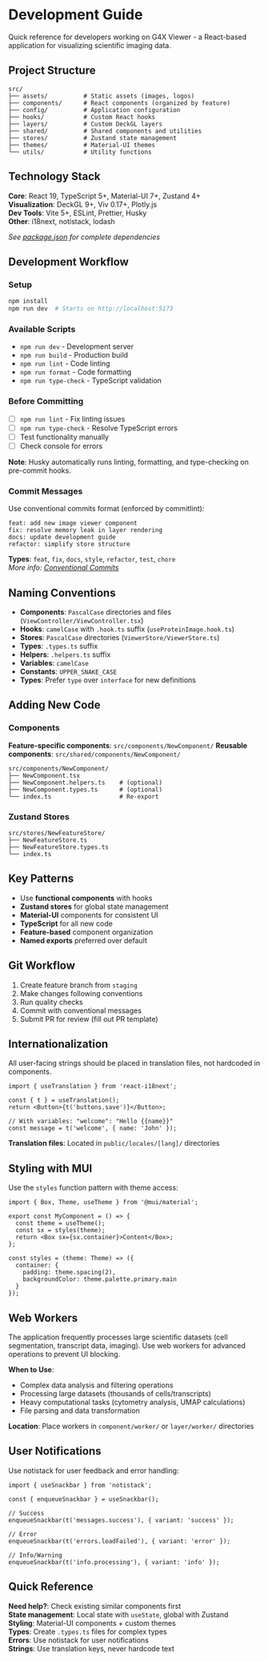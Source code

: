 # Development Guide

Quick reference for developers working on G4X Viewer - a React-based application for visualizing scientific imaging data.

## Project Structure

```
src/
├── assets/          # Static assets (images, logos)
├── components/      # React components (organized by feature)
├── config/          # Application configuration
├── hooks/           # Custom React hooks
├── layers/          # Custom DeckGL layers
├── shared/          # Shared components and utilities
├── stores/          # Zustand state management
├── themes/          # Material-UI themes
└── utils/           # Utility functions
```

## Technology Stack

**Core**: React 19, TypeScript 5+, Material-UI 7+, Zustand 4+  
**Visualization**: DeckGL 9+, Viv 0.17+, Plotly.js  
**Dev Tools**: Vite 5+, ESLint, Prettier, Husky  
**Other**: i18next, notistack, lodash

_See [package.json](../package.json) for complete dependencies_

## Development Workflow

### Setup

```bash
npm install
npm run dev  # Starts on http://localhost:5173
```

### Available Scripts

- `npm run dev` - Development server
- `npm run build` - Production build
- `npm run lint` - Code linting
- `npm run format` - Code formatting
- `npm run type-check` - TypeScript validation

### Before Committing

- [ ] `npm run lint` - Fix linting issues
- [ ] `npm run type-check` - Resolve TypeScript errors
- [ ] Test functionality manually
- [ ] Check console for errors

**Note**: Husky automatically runs linting, formatting, and type-checking on pre-commit hooks.

### Commit Messages

Use conventional commits format (enforced by commitlint):

```
feat: add new image viewer component
fix: resolve memory leak in layer rendering
docs: update development guide
refactor: simplify store structure
```

**Types**: `feat`, `fix`, `docs`, `style`, `refactor`, `test`, `chore`  
*More info: [Conventional Commits](https://www.conventionalcommits.org/)*

## Naming Conventions

- **Components**: `PascalCase` directories and files (`ViewController/ViewController.tsx`)
- **Hooks**: `camelCase` with `.hook.ts` suffix (`useProteinImage.hook.ts`)
- **Stores**: `PascalCase` directories (`ViewerStore/ViewerStore.ts`)
- **Types**: `.types.ts` suffix
- **Helpers**: `.helpers.ts` suffix
- **Variables**: `camelCase`
- **Constants**: `UPPER_SNAKE_CASE`
- **Types**: Prefer `type` over `interface` for new definitions

## Adding New Code

### Components

**Feature-specific components**: `src/components/NewComponent/`
**Reusable components**: `src/shared/components/NewComponent/`

```
src/components/NewComponent/
├── NewComponent.tsx
├── NewComponent.helpers.ts    # (optional)
├── NewComponent.types.ts      # (optional)
└── index.ts                   # Re-export
```

### Zustand Stores

```
src/stores/NewFeatureStore/
├── NewFeatureStore.ts
├── NewFeatureStore.types.ts
└── index.ts
```

## Key Patterns

- Use **functional components** with hooks
- **Zustand stores** for global state management
- **Material-UI** components for consistent UI
- **TypeScript** for all new code
- **Feature-based** component organization
- **Named exports** preferred over default

## Git Workflow

1. Create feature branch from `staging`
2. Make changes following conventions
3. Run quality checks
4. Commit with conventional messages
5. Submit PR for review (fill out PR template)

## Internationalization

All user-facing strings should be placed in translation files, not hardcoded in components.

```tsx
import { useTranslation } from 'react-i18next';

const { t } = useTranslation();
return <Button>{t('buttons.save')}</Button>;

// With variables: "welcome": "Hello {{name}}"
const message = t('welcome', { name: 'John' });
```

**Translation files**: Located in `public/locales/[lang]/` directories

## Styling with MUI

Use the `styles` function pattern with theme access:

```tsx
import { Box, Theme, useTheme } from '@mui/material';

export const MyComponent = () => {
  const theme = useTheme();
  const sx = styles(theme);
  return <Box sx={sx.container}>Content</Box>;
};

const styles = (theme: Theme) => ({
  container: {
    padding: theme.spacing(2),
    backgroundColor: theme.palette.primary.main
  }
});
```

## Web Workers

The application frequently processes large scientific datasets (cell segmentation, transcript data, imaging). Use web workers for advanced operations to prevent UI blocking.

**When to Use**:

- Complex data analysis and filtering operations
- Processing large datasets (thousands of cells/transcripts)
- Heavy computational tasks (cytometry analysis, UMAP calculations)
- File parsing and data transformation

**Location**: Place workers in `component/worker/` or `layer/worker/` directories

## User Notifications

Use notistack for user feedback and error handling:

```tsx
import { useSnackbar } from 'notistack';

const { enqueueSnackbar } = useSnackbar();

// Success
enqueueSnackbar(t('messages.success'), { variant: 'success' });

// Error
enqueueSnackbar(t('errors.loadFailed'), { variant: 'error' });

// Info/Warning
enqueueSnackbar(t('info.processing'), { variant: 'info' });
```

## Quick Reference

**Need help?**: Check existing similar components first  
**State management**: Local state with `useState`, global with Zustand  
**Styling**: Material-UI components + custom themes  
**Types**: Create `.types.ts` files for complex types  
**Errors**: Use notistack for user notifications  
**Strings**: Use translation keys, never hardcode text
